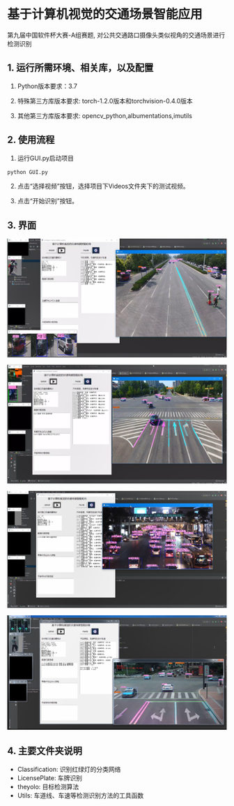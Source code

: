 # 基于计算机视觉的交通场景智能应用 
第九届中国软件杯大赛-A组赛题, 对公共交通路口摄像头类似视角的交通场景进行检测识别

## 1. 运行所需环境、相关库，以及配置

1. Python版本要求：3.7

2. 特殊第三方库版本要求: torch-1.2.0版本和torchvision-0.4.0版本

3. 其他第三方库版本要求: opencv_python,albumentations,imutils

## 2. 使用流程

1. 运行GUI.py启动项目
```bash
python GUI.py
```

2. 点击“选择视频”按钮，选择项目下Videos文件夹下的测试视频。

3. 点击“开始识别”按钮。

## 3. 界面

![1](./show_images/3.png)

![2](./show_images/2.png)

![3](./show_images/1.png)

![4](./show_images/4.png)

## 4. 主要文件夹说明
- Classification: 识别红绿灯的分类网络
- LicensePlate: 车牌识别
- theyolo: 目标检测算法
- Utils: 车道线、车速等检测识别方法的工具函数

<!-- [source](https://github.com/diadestiny/Intelligent-application-of-traffic-monitoring-scene) -->
